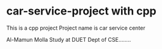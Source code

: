 # car-service-project with cpp
This is a cpp project 
Project name is car service center

Al-Mamun Molla
Study at DUET
Dept of CSE........
